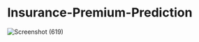 # Insurance-Premium-Prediction
![Screenshot (619)](https://user-images.githubusercontent.com/64724041/144853594-9dc3f068-312a-419d-b8a0-a21958c394b7.png)
